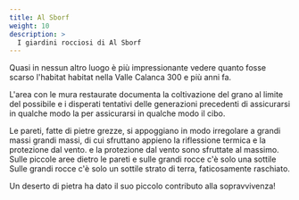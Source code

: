 ```yaml
---
title: Al Sborf
weight: 10
description: >
  I giardini rocciosi di Al Sborf
---
```


Quasi in nessun altro luogo è più impressionante vedere quanto fosse scarso l'habitat 
habitat nella Valle Calanca 300 e più anni fa. 

L'area con le mura restaurate
documenta la coltivazione del grano al limite del possibile e
i disperati tentativi delle generazioni precedenti di assicurarsi in qualche modo la
per assicurarsi in qualche modo il cibo. 

Le pareti, fatte di pietre grezze, si appoggiano in modo irregolare a grandi massi 
grandi massi, di cui sfruttano appieno la riflessione termica e la protezione dal vento. 
e la protezione dal vento sono sfruttate al massimo. Sulle piccole
aree dietro le pareti e sulle grandi rocce c'è solo una sottile
Sulle grandi rocce c'è solo un sottile strato di terra, faticosamente raschiato. 

Un deserto di pietra ha dato il suo piccolo contributo alla sopravvivenza!
